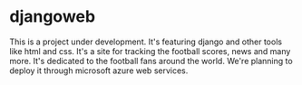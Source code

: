 # djangoweb

This is a project under development. It's featuring django and other tools like html and css. It's a site for tracking the football scores, news and many more.
It's dedicated to the football fans around the world.
We're planning to deploy it through microsoft azure web services.

